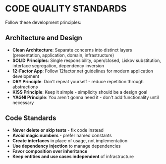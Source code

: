 # CODE QUALITY STANDARDS

Follow these development principles:

## Architecture and Design
- **Clean Architecture**: Separate concerns into distinct layers (presentation, application, domain, infrastructure)
- **SOLID Principles**: Single responsibility, open/closed, Liskov substitution, interface segregation, dependency inversion
- **12-Factor App**: Follow 12factor.net guidelines for modern application development
- **DRY Principle**: Don't repeat yourself - reduce repetition through abstractions
- **KISS Principle**: Keep it simple - simplicity should be a design goal
- **YAGNI Principle**: You aren't gonna need it - don't add functionality until necessary

## Code Standards
- **Never delete or skip tests** - fix code instead
- **Avoid magic numbers** - prefer named constants
- **Create interfaces** in place of usage, not implementation
- **Use dependency injection** to manage dependencies
- **Favor composition over inheritance**
- **Keep entities and use cases independent** of infrastructure
